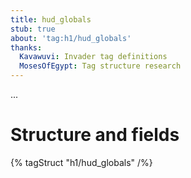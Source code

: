 ```yaml
---
title: hud_globals
stub: true
about: 'tag:h1/hud_globals'
thanks:
  Kavawuvi: Invader tag definitions
  MosesOfEgypt: Tag structure research
---
```

...

# Structure and fields

{% tagStruct "h1/hud_globals" /%}
